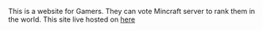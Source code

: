This is a website for Gamers. They can vote Mincraft server to rank them in the world. This site live hosted on <a href='https://femo2021.netlify.app/'>here</a>

